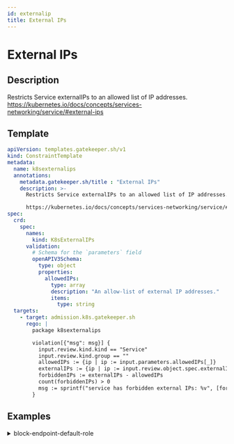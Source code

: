 ```yaml
---
id: externalip
title: External IPs
---
```


# External IPs

## Description
Restricts Service externalIPs to an allowed list of IP addresses.
https://kubernetes.io/docs/concepts/services-networking/service/#external-ips

## Template
```yaml
apiVersion: templates.gatekeeper.sh/v1
kind: ConstraintTemplate
metadata:
  name: k8sexternalips
  annotations:
    metadata.gatekeeper.sh/title : "External IPs"
    description: >-
      Restricts Service externalIPs to an allowed list of IP addresses.

      https://kubernetes.io/docs/concepts/services-networking/service/#external-ips
spec:
  crd:
    spec:
      names:
        kind: K8sExternalIPs
      validation:
        # Schema for the `parameters` field
        openAPIV3Schema:
          type: object
          properties:
            allowedIPs:
              type: array
              description: "An allow-list of external IP addresses."
              items:
                type: string
  targets:
    - target: admission.k8s.gatekeeper.sh
      rego: |
        package k8sexternalips

        violation[{"msg": msg}] {
          input.review.kind.kind == "Service"
          input.review.kind.group == ""
          allowedIPs := {ip | ip := input.parameters.allowedIPs[_]}
          externalIPs := {ip | ip := input.review.object.spec.externalIPs[_]}
          forbiddenIPs := externalIPs - allowedIPs
          count(forbiddenIPs) > 0
          msg := sprintf("service has forbidden external IPs: %v", [forbiddenIPs])
        }

```

## Examples
<details>
<summary>block-endpoint-default-role</summary><blockquote>

<details>
<summary>constraint</summary>

```yaml
apiVersion: constraints.gatekeeper.sh/v1beta1
kind: K8sExternalIPs
metadata:
  name: external-ips
spec:
  match:
    kinds:
      - apiGroups: [""]
        kinds: ["Service"]
  parameters:
    allowedIPs:
      - "203.0.113.0"

```

</details>

<details>
<summary>example-allowed</summary>

```yaml
apiVersion: v1
kind: Service
metadata:
  name: allowed-external-ip
spec:
  selector:
    app: MyApp
  ports:
    - name: http
      protocol: TCP
      port: 80
      targetPort: 8080
  externalIPs:
    - 203.0.113.0

```

</details>
<details>
<summary>example-disallowed</summary>

```yaml
apiVersion: v1
kind: Service
metadata:
  name: disallowed-external-ip
spec:
  selector:
    app: MyApp
  ports:
  - name: http
    protocol: TCP
    port: 80
    targetPort: 8080
  externalIPs:
    - 1.1.1.1

```

</details>


</blockquote></details>